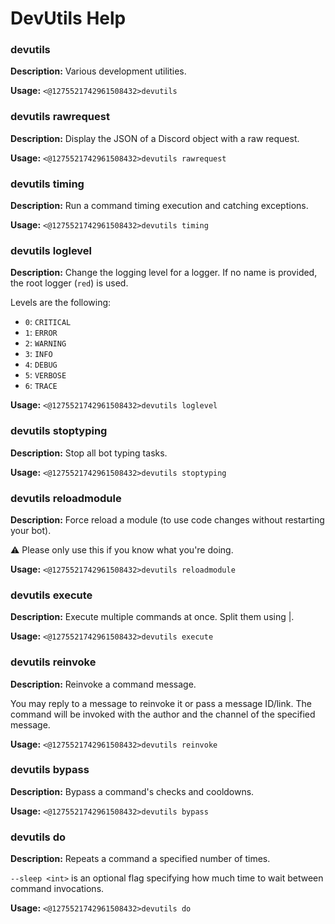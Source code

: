 # DevUtils Help

### devutils

**Description:** Various development utilities.

**Usage:** `<@1275521742961508432>devutils`

### devutils rawrequest

**Description:** Display the JSON of a Discord object with a raw request.

**Usage:** `<@1275521742961508432>devutils rawrequest`

### devutils timing

**Description:** Run a command timing execution and catching exceptions.

**Usage:** `<@1275521742961508432>devutils timing`

### devutils loglevel

**Description:** Change the logging level for a logger. If no name is provided, the root logger (`red`) is used.

Levels are the following:
- `0`: `CRITICAL`
- `1`: `ERROR`
- `2`: `WARNING`
- `3`: `INFO`
- `4`: `DEBUG`
- `5`: `VERBOSE`
- `6`: `TRACE`

**Usage:** `<@1275521742961508432>devutils loglevel`

### devutils stoptyping

**Description:** Stop all bot typing tasks.

**Usage:** `<@1275521742961508432>devutils stoptyping`

### devutils reloadmodule

**Description:** Force reload a module (to use code changes without restarting your bot).

⚠️ Please only use this if you know what you're doing.

**Usage:** `<@1275521742961508432>devutils reloadmodule`

### devutils execute

**Description:** Execute multiple commands at once. Split them using |.

**Usage:** `<@1275521742961508432>devutils execute`

### devutils reinvoke

**Description:** Reinvoke a command message.

You may reply to a message to reinvoke it or pass a message ID/link.
The command will be invoked with the author and the channel of the specified message.

**Usage:** `<@1275521742961508432>devutils reinvoke`

### devutils bypass

**Description:** Bypass a command's checks and cooldowns.

**Usage:** `<@1275521742961508432>devutils bypass`

### devutils do

**Description:** Repeats a command a specified number of times.

`--sleep <int>` is an optional flag specifying how much time to wait between command invocations.

**Usage:** `<@1275521742961508432>devutils do`

